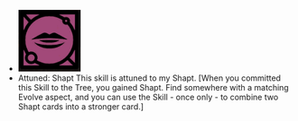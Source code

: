 - ![image.png](../assets/image_1701104414864_0.png)
- Attuned: Shapt
  This skill is attuned to my Shapt. [When you committed this Skill to the Tree, you gained Shapt. Find somewhere with a matching Evolve aspect, and you can use the Skill - once only - to combine two Shapt cards into a stronger card.]